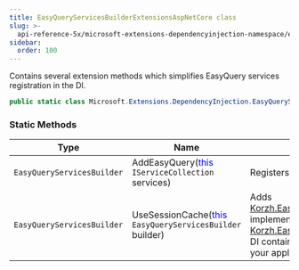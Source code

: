 ```yaml
---
title: EasyQueryServicesBuilderExtensionsAspNetCore class
slug: >-
  api-reference-5x/microsoft-extensions-dependencyinjection-namespace/easyqueryservicesbuilderextensionsaspnetcore-class
sidebar:
  order: 100
---
```


Contains several extension methods which simplifies EasyQuery services registration in the DI.
```csharp
public static class Microsoft.Extensions.DependencyInjection.EasyQueryServicesBuilderExtensionsAspNetCore

```

### Static Methods

| Type | Name | Description | 
| --- | --- | --- | 
| `EasyQueryServicesBuilder` | AddEasyQuery(<span style='color: blue'>this</span> `IServiceCollection` services) | Registers EasyQuery services in the DI container. | 
| `EasyQueryServicesBuilder` | UseSessionCache(<span style='color: blue'>this</span> `EasyQueryServicesBuilder` builder) | Adds [Korzh.EasyQuery.Services.EqSessionCachingService](///////////////easyquery/docs/api-reference-5x/korzh-easyquery-services-namespace/eqsessioncachingservice-class) implementation of the [Korzh.EasyQuery.Services.IEqCachingService](///////////////easyquery/docs/api-reference-5x/korzh-easyquery-services-namespace/ieqcachingservice-interface) to the DI container.  DO NOT forget to turn on session in your application |
